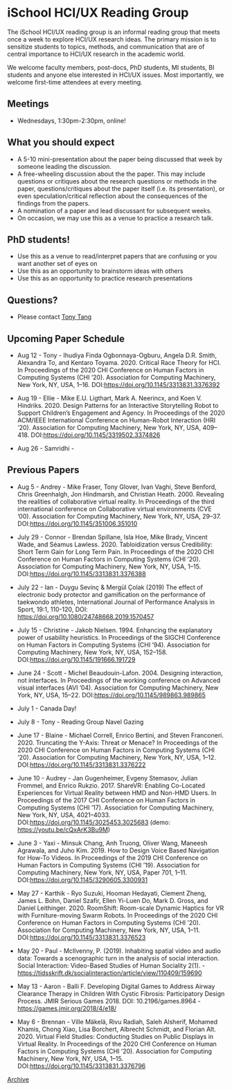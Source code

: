 # iSchool HCI/UX Reading Group

The iSchool HCI/UX reading group is an informal reading group that meets once a week to explore HCI/UX research ideas. The primary mission is to sensitize students to topics, methods, and communication that are of central importance to HCI/UX research in the academic world.

We welcome faculty members, post-docs, PhD students, MI students, BI students and anyone else interested in HCI/UX issues. Most importantly, we welcome first-time attendees at every meeting.

## Meetings
* Wednesdays, 1:30pm-2:30pm, online!

## What you should expect
* A 5-10 mini-presentation about the paper being discussed that week by someone leading the discussion.
* A free-wheeling discussion about the the paper. This may include questions or critiques about the research questions or methods in the paper, questions/critiques about the paper itself (i.e. its presentation), or even speculation/critical reflection about the consequences of the findings from the papers.
* A nomination of a paper and lead discussant for subsequent weeks.
* On occasion, we may use this as a venue to practice a research talk.

## PhD students!
* Use this as a venue to read/interpret papers that are confusing or you want another set of eyes on
* Use this as an opportunity to brainstorm ideas with others
* Use this as an opportunity to practice research presentations

## Questions?
* Please contact [Tony Tang](https://ischool.utoronto.ca/profile/tony-tang/)

## Upcoming Paper Schedule

* Aug 12 - Tony - Ihudiya Finda Ogbonnaya-Ogburu, Angela D.R. Smith, Alexandra To, and Kentaro Toyama. 2020. Critical Race Theory for HCI. In Proceedings of the 2020 CHI Conference on Human Factors in Computing Systems (CHI ’20). Association for Computing Machinery, New York, NY, USA, 1–16. DOI:https://doi.org/10.1145/3313831.3376392

* Aug 19 - Ellie - Mike E.U. Ligthart, Mark A. Neerincx, and Koen V. Hindriks. 2020. Design Patterns for an Interactive Storytelling Robot to Support Children’s Engagement and Agency. In Proceedings of the 2020 ACM/IEEE International Conference on Human-Robot Interaction (HRI ’20). Association for Computing Machinery, New York, NY, USA, 409–418. DOI:https://doi.org/10.1145/3319502.3374826

* Aug 26 - Samridhi - 

## Previous Papers

* Aug 5 - Andrey - Mike Fraser, Tony Glover, Ivan Vaghi, Steve Benford, Chris Greenhalgh, Jon Hindmarsh, and Christian Heath. 2000. Revealing the realities of collaborative virtual reality. In Proceedings of the third international conference on Collaborative virtual environments (CVE ’00). Association for Computing Machinery, New York, NY, USA, 29–37. DOI:https://doi.org/10.1145/351006.351010

* July 29 - Connor - Brendan Spillane, Isla Hoe, Mike Brady, Vincent Wade, and Séamus Lawless. 2020. Tabloidization versus Credibility: Short Term Gain for Long Term Pain. In Proceedings of the 2020 CHI Conference on Human Factors in Computing Systems (CHI ’20). Association for Computing Machinery, New York, NY, USA, 1–15. DOI:https://doi.org/10.1145/3313831.3376388

* July 22 - Ian - Duygu Sevinç & Mergül Çolak (2019) The effect of electronic body protector and gamification on the performance of taekwondo athletes, International Journal of Performance Analysis in Sport, 19:1, 110-120, DOI: https://doi.org/10.1080/24748668.2019.1570457

* July 15 - Christine - Jakob Nielsen. 1994. Enhancing the explanatory power of usability heuristics. In Proceedings of the SIGCHI Conference on Human Factors in Computing Systems (CHI ’94). Association for Computing Machinery, New York, NY, USA, 152–158. DOI:https://doi.org/10.1145/191666.191729

* June 24 - Scott - Michel Beaudouin-Lafon. 2004. Designing interaction, not interfaces. In Proceedings of the working conference on Advanced visual interfaces (AVI ’04). Association for Computing Machinery, New York, NY, USA, 15–22. DOI:https://doi.org/10.1145/989863.989865

* July 1 - Canada Day!

* July 8 - Tony - Reading Group Navel Gazing

* June 17 - Blaine - Michael Correll, Enrico Bertini, and Steven Franconeri. 2020. Truncating the Y-Axis: Threat or Menace? In Proceedings of the 2020 CHI Conference on Human Factors in Computing Systems (CHI ’20). Association for Computing Machinery, New York, NY, USA, 1–12. DOI:https://doi.org/10.1145/3313831.3376222

* June 10 - Audrey - Jan Gugenheimer, Evgeny Stemasov, Julian Frommel, and Enrico Rukzio. 2017. ShareVR: Enabling Co-Located Experiences for Virtual Reality between HMD and Non-HMD Users. In Proceedings of the 2017 CHI Conference on Human Factors in Computing Systems (CHI ’17). Association for Computing Machinery, New York, NY, USA, 4021–4033. DOI:https://doi.org/10.1145/3025453.3025683 (demo: https://youtu.be/cQxArK3Bu9M)


* June 3 - Yaxi - Minsuk Chang, Anh Truong, Oliver Wang, Maneesh Agrawala, and Juho Kim. 2019. How to Design Voice Based Navigation for How-To Videos. In Proceedings of the 2019 CHI Conference on Human Factors in Computing Systems (CHI ’19). Association for Computing Machinery, New York, NY, USA, Paper 701, 1–11. DOI:https://doi.org/10.1145/3290605.3300931

* May 27 - Karthik - Ryo Suzuki, Hooman Hedayati, Clement Zheng, James L. Bohn, Daniel Szafir, Ellen Yi-Luen Do, Mark D. Gross, and Daniel Leithinger. 2020. RoomShift: Room-scale Dynamic Haptics for VR with Furniture-moving Swarm Robots. In Proceedings of the 2020 CHI Conference on Human Factors in Computing Systems (CHI ’20). Association for Computing Machinery, New York, NY, USA, 1–11. DOI:https://doi.org/10.1145/3313831.3376523

* May 20 - Paul - McIlvenny, P. (2019). Inhabiting spatial video and audio data: Towards a scenographic turn in the analysis of social interaction. Social Interaction: Video-Based Studies of Human Sociality 2(1). - https://tidsskrift.dk/socialinteraction/article/view/110409/159690

* May 13 - Aaron - Balli F. Developing Digital Games to Address Airway Clearance Therapy in Children With Cystic Fibrosis: Participatory Design Process. JMIR Serious Games 2018. DOI: 10.2196/games.8964 - https://games.jmir.org/2018/4/e18/

* May 6 - Brennan - Ville Mäkelä, Rivu Radiah, Saleh Alsherif, Mohamed Khamis, Chong Xiao, Lisa Borchert, Albrecht Schmidt, and Florian Alt. 2020. Virtual Field Studies: Conducting Studies on Public Displays in Virtual Reality. In Proceedings of the 2020 CHI Conference on Human Factors in Computing Systems (CHI ’20). Association for Computing Machinery, New York, NY, USA, 1–15. DOI:https://doi.org/10.1145/3313831.3376796


[Archive](archive.md)
